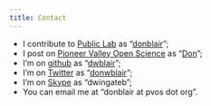 ```yaml
---
title: Contact
---
```


<ul>
<li>I contribute to <a href="http://publiclaboratory.org">Public Lab</a> as “<a href="http://publiclaboratory.org/people/donblair">donblair</a>”;</li>
<li>I post on <a href="http://pvos.org">Pioneer Valley Open Science</a> as “<a href="http://pvos.cc/?author=5">Don</a>”;</li>
<li>I’m on <a href="http://github.com">github</a> as “<a href="http://github.com/dwblair">dwblair</a>”;</li>
<li>I’m on <a href="http://twitter.com">Twitter</a> as “<a href="http://twitter.com/donwblair">donwblair</a>”;</li>
<li>I’m on <a href="http://skype.com">Skype</a> as “dwingateb”;</li>
<li>You can email me at “donblair at pvos dot org”.</li>
</ul>

